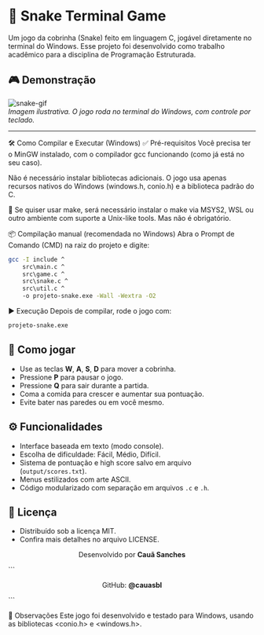 # 🐍 Snake Terminal Game

Um jogo da cobrinha (Snake) feito em linguagem C, jogável diretamente no terminal do Windows. Esse projeto foi desenvolvido como trabalho acadêmico para a disciplina de Programação Estruturada.

## 🎮 Demonstração

![snake-gif](https://media.giphy.com/media/xUA7aZeLE2e0P7Znz2/giphy.gif)  
*Imagem ilustrativa. O jogo roda no terminal do Windows, com controle por teclado.*

---

🛠️ Como Compilar e Executar (Windows)
✅ Pré-requisitos
Você precisa ter o MinGW instalado, com o compilador gcc funcionando (como já está no seu caso).

Não é necessário instalar bibliotecas adicionais. O jogo usa apenas recursos nativos do Windows (windows.h, conio.h) e a biblioteca padrão do C.

📌 Se quiser usar make, será necessário instalar o make via MSYS2, WSL ou outro ambiente com suporte a Unix-like tools. Mas não é obrigatório.

📦 Compilação manual (recomendada no Windows)
Abra o Prompt de Comando (CMD) na raiz do projeto e digite:
```bash
gcc -I include ^
    src\main.c ^
    src\game.c ^
    src\snake.c ^
    src\util.c ^
    -o projeto-snake.exe -Wall -Wextra -O2
```
▶️ Execução
Depois de compilar, rode o jogo com:
```bash
projeto-snake.exe
```
## 🚀 Como jogar

- Use as teclas **W**, **A**, **S**, **D** para mover a cobrinha.
- Pressione **P** para pausar o jogo.
- Pressione **Q** para sair durante a partida.
- Coma a comida para crescer e aumentar sua pontuação.
- Evite bater nas paredes ou em você mesmo.

## ⚙️ Funcionalidades

- Interface baseada em texto (modo console).
- Escolha de dificuldade: Fácil, Médio, Difícil.
- Sistema de pontuação e high score salvo em arquivo (`output/scores.txt`).
- Menus estilizados com arte ASCII.
- Código modularizado com separação em arquivos `.c` e `.h`.

## 📜 Licença

- Distribuído sob a licença MIT.
- Confira mais detalhes no arquivo LICENSE.

<p align="center"> Desenvolvido por <strong>Cauã Sanches</strong> </p> ```
<p align="center"> GitHub: <strong>@cauasbl</strong> </p> ```

📌 Observações
Este jogo foi desenvolvido e testado para Windows, usando as bibliotecas <conio.h> e <windows.h>.
